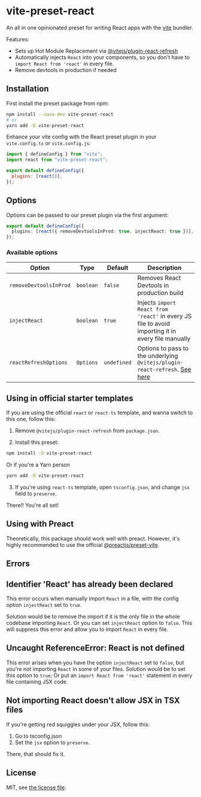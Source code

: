 # vite-preset-react

An all in one opinionated preset for writing React apps with the [vite](https://github.com/vitejs/vite) bundler.

Features:

- Sets up Hot Module Replacement via [@vitejs/plugin-react-refresh](https://www.npmjs.com/package/@vitejs/plugin-react-refresh)
- Automatically injects `React` into your components, so you don't have to `import React from 'react'` in every file.
- Remove devtools in production if needed

## Installation

First install the preset package from npm:

```bash
npm install --save-dev vite-preset-react
# or
yarn add -D vite-preset-react
```

Enhance your vite config with the React preset plugin in your `vite.config.ts` or `vite.config.js`:

```js
import { defineConfig } from "vite";
import react from "vite-preset-react";

export default defineConfig({
  plugins: [react()],
});
```

## Options

Options can be passed to our preset plugin via the first argument:

```ts
export default defineConfig({
  plugins: [react({ removeDevtoolsInProd: true, injectReact: true })],
});
```

### Available options

| Option                 | Type      | Default | Description                                                                                       |
| ---------------------- | --------- | ------- | ------------------------------------------------------------------------------------------------- |
| `removeDevtoolsInProd` | `boolean` | `false` | Removes React Devtools in production build                                                        |
| `injectReact`          | `boolean` | `true`  | Injects `import React from 'react'` in every JS file to avoid importing it in every file manually |
| `reactRefreshOptions` | `Options` | `undefined` | Options to pass to the underlying `@vitejs/plugin-react-refresh`. [See here](https://www.npmjs.com/package/@vitejs/plugin-react-refresh) |

## Using in official starter templates

If you are using the official `react` or `react-ts` template, and wanna switch to this one, follow this:

1. Remove `@vitejs/plugin-react-refresh` from `package.json`.

2. Install this preset:

```sh
npm install -D vite-preset-react
```

Or if you're a Yarn person

```sh
yarn add -D vite-preset-react
```

3. If you're using `react-ts` template, open `tsconfig.json`, and change `jsx` field to `preserve`.

There!! You're all set!

## Using with Preact

Theoretically, this package should work well with preact. However, it's highly recommended to use the official [@preactjs/preset-vite](https://www.npmjs.com/package/@preact/preset-vite).

## Errors

## Identifier 'React' has already been declared

This error occurs when manually import `React` in a file, with the config option `injectReact` set to `true`.

Solution would be to remove the import if it is the only file in the whole codebase importing `React`.
Or you can set `injectReact` option to `false`. This will suppress this error and allow you to import `React` in every file.

## Uncaught ReferenceError: React is not defined

This error arises when you have the option `injectReact` set to `false`, but you're not importing `React` in some of your files. Solution would be to set this option to `true`; Or put an `import React from 'react'` statement in every file containing JSX code.

## Not importing React doesn't allow JSX in TSX files

If you're getting red squiggles under your JSX, follow this:

1. Go to tsconfig.json
2. Set the `jsx` option to `preserve`.

There, that should fix it.

## License

MIT, see [the license file](./LICENSE).
